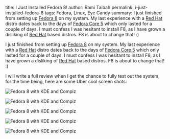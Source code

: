 title: I Just Installed Fedora 8!
author: Rami Taibah
permalink: i-just-installed-fedora-8
tags: Fedora, Linux, Eye Candy
summary: I just finished from setting up [Fedora 8](http://docs.fedoraproject.org/release-notes/f8/en_US/) on my system. My last experience with a [Red Hat](http://en.wikipedia.org/wiki/Red_Hat_Linux) distro dates back to the days of [Fedora Core 5](http://www.redhat.com/magazine/018apr06/features/fc5_overview/) which only lasted for a couple of days. I must confess I was hesitant to install F8, as I have grown a disliking of [Red Hat](http://en.wikipedia.org/wiki/Red_Hat_Linux) based distros. F8 is about to change that! :)


I just finished from setting up [Fedora 8](http://docs.fedoraproject.org/release-notes/f8/en_US/) on my system. My last experience with a [Red Hat](http://en.wikipedia.org/wiki/Red_Hat_Linux) distro dates back to the days of [Fedora Core 5](http://www.redhat.com/magazine/018apr06/features/fc5_overview/) which only lasted for a couple of days. I must confess I was hesitant to install F8, as I have grown a disliking of [Red Hat](http://en.wikipedia.org/wiki/Red_Hat_Linux) based distros. F8 is about to change that! :)

I will write a full review when I get the chance to fully test out the system, for the time being, here are some Uber cool screen shots: 

![Fedora 8 with KDE and Compiz]({filename}/images/fedora-8-screenshot-1.png)

![Fedora 8 with KDE and Compiz]({filename}/images/fedora-8-screenshot-2.png)

![Fedora 8 with KDE and Compiz]({filename}/images/fedora-8-screenshot-3.png)

![Fedora 8 with KDE and Compiz]({filename}/images/fedora-8-screenshot-4.png)

![Fedora 8 with KDE and Compiz]({filename}/images/fedora-8-screenshot-5.png)
